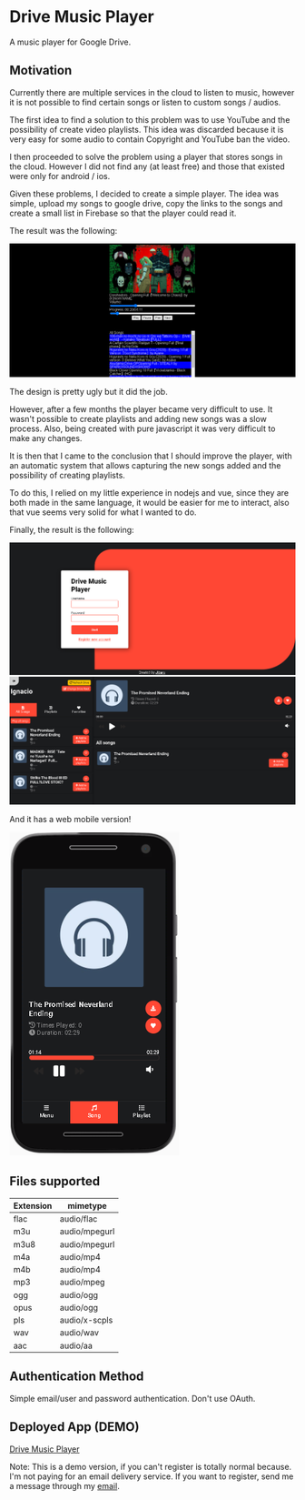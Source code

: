 # Drive Music Player

A music player for Google Drive.

## Motivation 

Currently there are multiple services in the cloud to listen to music, however it is not possible to find certain songs or listen to custom songs / audios.

The first idea to find a solution to this problem was to use YouTube and the possibility of create video playlists. This idea was discarded because it is very easy for some audio to contain Copyright and YouTube ban the video.

I then proceeded to solve the problem using a player that stores songs in the cloud. However I did not find any (at least free) and those that existed were only for android / ios.

Given these problems, I decided to create a simple player. The idea was simple, upload my songs to google drive, copy the links to the songs and create a small list in Firebase so that the player could read it.

The result was the following:

![FirstResult](screenshots/screenshot-1.png)

The design is pretty ugly but it did the job.

However, after a few months the player became very difficult to use. It wasn't possible to create playlists and adding new songs was a slow process. Also, being created with pure javascript it was very difficult to make any changes.

It is then that I came to the conclusion that I should improve the player, with an automatic system that allows capturing the new songs added and the possibility of creating playlists.

To do this, I relied on my little experience in nodejs and vue, since they are both made in the same language, it would be easier for me to interact, also that vue seems very solid for what I wanted to do.

Finally, the result is the following:

![Login](screenshots/screenshot-3.png)
![FinalResult](screenshots/screenshot-2.png)

And it has a web mobile version!

![Mobile](screenshots/screenshot-4.png)

## Files supported

| Extension | mimetype      |
|-----------|---------------|
| flac      | audio/flac    |
| m3u       | audio/mpegurl |
| m3u8      | audio/mpegurl |
| m4a       | audio/mp4     |
| m4b       | audio/mp4     |
| mp3       | audio/mpeg    |
| ogg       | audio/ogg     |
| opus      | audio/ogg     |
| pls       | audio/x-scpls |
| wav       | audio/wav     |
| aac       | audio/aa      |

## Authentication Method

Simple email/user and password authentication. Don't use OAuth.

## Deployed App (DEMO)

[Drive Music Player](https://pro-groove-304718.uc.r.appspot.com/)

Note: This is a demo version, if you can't register is totally normal because. I'm not paying for an email delivery service. If you want to register, send me a message through my [email](ignacioruedaboada@gmail.com).